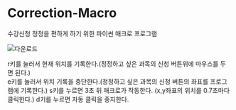 # Correction-Macro
수강신청 정정을 편하게 하기 위한 파이썬 매크로 프로그램

![다운로드](https://github.com/y2hscmtk/Correction-Macro/assets/109474668/4734c188-c50c-423d-a49c-89fcd8e0ecac)

r키를 눌러서 현재 위치를 기록한다.(정정하고 싶은 과목의 신청 버튼위에 마우스를 두면 된다.)</br>
e키를 눌러서 위치 기록을 중단한다.(정정하고 싶은 과목의 신청 버튼의 좌표를 프로그램에 기록한다.)
s키를 누르면 3초 뒤 매크로가 작동한다. (x,y좌표의 위치를 0.7초마다 클릭한다.)
d키를 누르면 자동 클릭을 중지한다.

